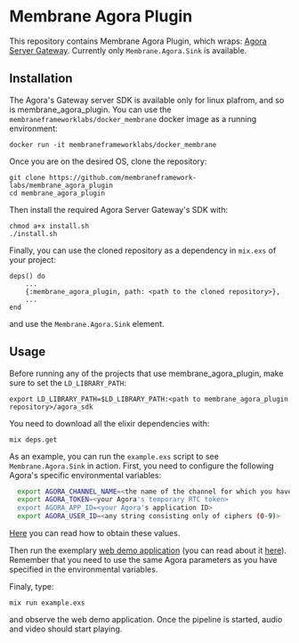 # Membrane Agora Plugin

This repository contains Membrane Agora Plugin, which wraps:
[Agora Server Gateway](https://docs.agora.io/en/server-gateway/overview/product-overview?platform=linux-cpp).
Currently only `Membrane.Agora.Sink` is available.

## Installation
The Agora's Gateway server SDK is available only for linux plafrom, and so is membrane_agora_plugin.
You can use the `membraneframeworklabs/docker_membrane` docker image as a running environment:
```
docker run -it membraneframeworklabs/docker_membrane
```

Once you are on the desired OS, clone the repository:
```
git clone https://github.com/membraneframework-labs/membrane_agora_plugin
cd membrane_agora_plugin
```

Then install the required Agora Server Gateway's SDK with:
```
chmod a+x install.sh
./install.sh
``` 

Finally, you can use the cloned repository as a dependency in `mix.exs` of your project:
```
deps() do
    ... 
    {:membrane_agora_plugin, path: <path to the cloned repository>},
    ...
end
```
and use the `Membrane.Agora.Sink` element.

## Usage
Before running any of the projects that use membrane_agora_plugin, make sure to set the `LD_LIBRARY_PATH`:
```
export LD_LIBRARY_PATH=$LD_LIBRARY_PATH:<path to membrane_agora_plugin repository>/agora_sdk
```
You need to download all the elixir dependencies with:
```
mix deps.get
```

As an example, you can run the `example.exs` script to see `Membrane.Agora.Sink` in action.
First, you need to configure the following Agora's specific environmental variables:
```bash
  export AGORA_CHANNEL_NAME=<the name of the channel for which you have generated the temporary RTC token>
  export AGORA_TOKEN=<your Agora's temporary RTC token>
  export AGORA_APP_ID=<your Agora's application ID>
  export AGORA_USER_ID=<any string consisting only of ciphers (0-9)>
```
[Here](https://docs.agora.io/en/server-gateway/reference/manage-agora-account?platform=linux-cpp) you can read how to obtain these values.

Then run the exemplary [web demo application](https://webdemo.agora.io/basicVideoCall/index.html) (you can read about it [here](https://docs.agora.io/en/server-gateway/get-started/integrate-sdk?platform=linux-cpp#use-the-client-to-receive-streams-sent-from-the-server)).
Remember that you need to use the same Agora parameters as you have specified in the environmental variables.

Finaly, type:
```
mix run example.exs
```
and observe the web demo application.
Once the pipeline is started, audio and video should start playing.